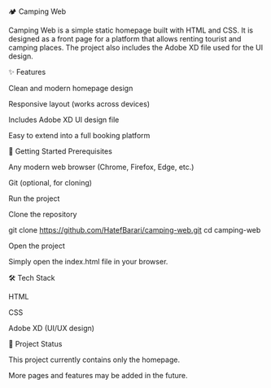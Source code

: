 🏕️ Camping Web

Camping Web is a simple static homepage built with HTML and CSS.
It is designed as a front page for a platform that allows renting tourist and camping places.
The project also includes the Adobe XD file used for the UI design.

✨ Features

Clean and modern homepage design

Responsive layout (works across devices)

Includes Adobe XD UI design file

Easy to extend into a full booking platform

🚀 Getting Started
Prerequisites

Any modern web browser (Chrome, Firefox, Edge, etc.)

Git
 (optional, for cloning)

Run the project

Clone the repository

git clone https://github.com/HatefBarari/camping-web.git
cd camping-web


Open the project

Simply open the index.html file in your browser.

🛠 Tech Stack

HTML

CSS

Adobe XD (UI/UX design)

📌 Project Status

This project currently contains only the homepage.

More pages and features may be added in the future.
